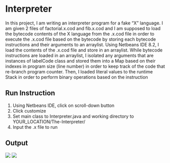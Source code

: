 # Interpreter
In this project, I am writing an interpreter program for a fake “X” language. I am given 2 files of factorial.x.cod and fib.x.cod and I am supposed to load the bytecode contents of the X language from the .x.cod file in order to execute the .x.cod file based on the bytecode by storing each bytecode instructions and their arguments to an arraylist. Using Netbeans IDE 8.2, I load the contents of the .x.cod file and store in an arraylist. While bytecode instructions are loaded in an arraylist, I isolated any arguments that are instances of labelCode class and stored them into a Map based on their indexes in program size (line number) in order to keep track of the code that re-branch program counter. Then, I loaded literal values to the runtime Stack in order to perform binary operations based on the instruction

## Run Instruction
1. Using Netbeans IDE, click on scroll-down button <default config>
2. Click customize
3. Set main class to Interpreter.java and working directory to YOUR_LOCATION/The-Interpreter/
4. Input the .x file to run

## Output
![](/Screenshots/interpreter_2.jpg)
![](/Screenshots/interpreter_5.jpg)